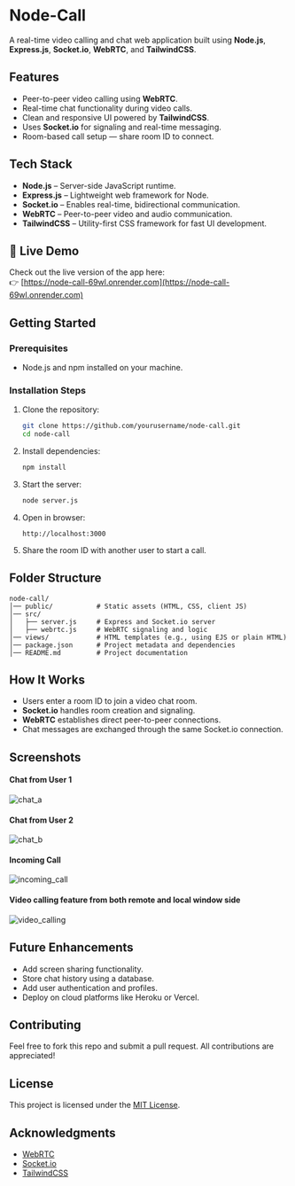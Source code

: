 # Node-Call

A real-time video calling and chat web application built using **Node.js**, **Express.js**, **Socket.io**, **WebRTC**, and **TailwindCSS**.

## Features

* Peer-to-peer video calling using **WebRTC**.
* Real-time chat functionality during video calls.
* Clean and responsive UI powered by **TailwindCSS**.
* Uses **Socket.io** for signaling and real-time messaging.
* Room-based call setup — share room ID to connect.

## Tech Stack

* **Node.js** – Server-side JavaScript runtime.
* **Express.js** – Lightweight web framework for Node.
* **Socket.io** – Enables real-time, bidirectional communication.
* **WebRTC** – Peer-to-peer video and audio communication.
* **TailwindCSS** – Utility-first CSS framework for fast UI development.

## 🚀 Live Demo

Check out the live version of the app here:  
👉 [https://node-call-69wl.onrender.com](https://node-call-69wl.onrender.com)

## Getting Started

### Prerequisites

* Node.js and npm installed on your machine.

### Installation Steps

1. Clone the repository:

   ```bash
   git clone https://github.com/yourusername/node-call.git
   cd node-call
   ```
2. Install dependencies:

   ```bash
   npm install
   ```
3. Start the server:

   ```bash
   node server.js
   ```
4. Open in browser:

   ```
   http://localhost:3000
   ```
5. Share the room ID with another user to start a call.

## Folder Structure

```
node-call/
│── public/           # Static assets (HTML, CSS, client JS)
│── src/
│   ├── server.js     # Express and Socket.io server
│   ├── webrtc.js     # WebRTC signaling and logic
│── views/            # HTML templates (e.g., using EJS or plain HTML)
│── package.json      # Project metadata and dependencies
│── README.md         # Project documentation
```

## How It Works

* Users enter a room ID to join a video chat room.
* **Socket.io** handles room creation and signaling.
* **WebRTC** establishes direct peer-to-peer connections.
* Chat messages are exchanged through the same Socket.io connection.

## Screenshots

#### Chat from User 1
![chat_a](https://github.com/user-attachments/assets/c1f1e846-47c6-4a6f-b8c3-9286e6ea59a9)

#### Chat from User 2
![chat_b](https://github.com/user-attachments/assets/c0e5c1fe-1aab-45f9-8322-2d13e8850150)

#### Incoming Call
![incoming_call](https://github.com/user-attachments/assets/6cf98167-54ae-480a-af03-2decf17855a8)

#### Video calling feature from both remote and local window side
![video_calling ](https://github.com/user-attachments/assets/6d5263d3-3baf-4ee4-a162-e8dbdbbf0b65)


## Future Enhancements

* Add screen sharing functionality.
* Store chat history using a database.
* Add user authentication and profiles.
* Deploy on cloud platforms like Heroku or Vercel.

## Contributing

Feel free to fork this repo and submit a pull request. All contributions are appreciated!

## License

This project is licensed under the [MIT License](LICENSE).

## Acknowledgments

* [WebRTC](https://webrtc.org/)
* [Socket.io](https://socket.io/)
* [TailwindCSS](https://tailwindcss.com/)

